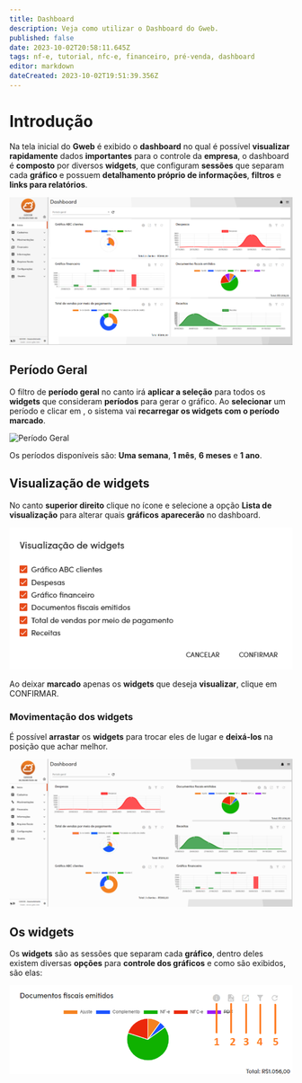 ```yaml
---
title: Dashboard
description: Veja como utilizar o Dashboard do Gweb.
published: false
date: 2023-10-02T20:58:11.645Z
tags: nf-e, tutorial, nfc-e, financeiro, pré-venda, dashboard
editor: markdown
dateCreated: 2023-10-02T19:51:39.356Z
---
```


# Introdução

Na tela inicial do **Gweb** é exibido o **dashboard** no qual é possível **visualizar** **rapidamente** dados **importantes** para o controle da **empresa**, o dashboard é **composto** por diversos **widgets**, que configuram **sessões** que separam cada **gráfico** e possuem **detalhamento próprio de informações**, **filtros** e **links para relatórios**.

![Tela principal do dashboard](/dashboard/dashboard_main.png)

## Período Geral

O filtro de **período geral** no canto irá **aplicar a seleção** para todos os **widgets** que consideram **períodos** para gerar o gráfico.
Ao **selecionar** um período e clicar em <span class="mdi mdi-refresh"></span>, o sistema vai **recarregar os widgets com o período marcado**.

![Período Geral](/dashboard/período_geral.png)

Os períodos disponíveis são: **Uma semana**, **1 mês**, **6 meses** e **1 ano**.

## Visualização de widgets
No canto **superior direito** clique no ícone <span class="mdi mdi-menu"></span> e selecione a opção **Lista de visualização** para alterar quais **gráficos** **aparecerão** no dashboard.

![Visualização de widgets](/dashboard/visualizacao_widgets.png)

Ao deixar **marcado** apenas os **widgets** que deseja **visualizar**, clique em <span class="mat-button">CONFIRMAR</span>.

### Movimentação dos widgets

É possível **arrastar** os **widgets** para trocar eles de lugar e **deixá-los** na posição que achar melhor.

![Alterar ordem dos widgets](/dashboard/alterar_ordem.gif)

## Os widgets

Os **widgets** são as sessões que separam cada **gráfico**, dentro deles existem diversas **opções** para **controle dos gráficos** e como são exibidos, são elas:

![grafico_opcoes_exemplo.png](/dashboard/grafico_opcoes_exemplo.png)

